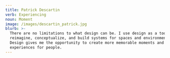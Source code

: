 ```yaml
---
title: Patrick Descartin
verb: Experiencing
noun: Moment
image: /images/descartin_patrick.jpg
blurb: >-
  There are no limitations to what design can be. I use design as a tool to
  reimagine, conceptualize, and build systems for spaces and environments.
  Design gives me the opportunity to create more memorable moments and
  experiences for people.
---
```


